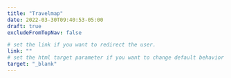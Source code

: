 ```yaml
---
title: "Travelmap"
date: 2022-03-30T09:40:53-05:00
draft: true
excludeFromTopNav: false

# set the link if you want to redirect the user.
link: ""
# set the html target parameter if you want to change default behavior
target: "_blank"
---
```

